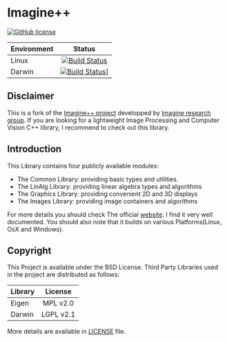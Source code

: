 # Imagine++

[![GitHub license](https://img.shields.io/badge/license-New%20BSD-blue.svg)](https://raw.githubusercontent.com/Ethiy/imagine-pp/master/LICENSE)

| Environment              | Status        |
| ------------------------ |:-------------:|
| Linux                    | [![Build Status](https://travis-ci.org/Ethiy/imagine-pp.svg?branch=master)](https://travis-ci.org/Ethiy/imagine-pp)|
| Darwin                   |[![Build Status](https://travis-ci.org/Ethiy/imagine-pp.svg?branch=master)](https://travis-ci.org/Ethiy/imagine-pp)]|

## Disclaimer

This is a fork of the [Imagine++ project](http://imagine.enpc.fr/~monasse/Imagine++) developped by [Imagine research group](http://imagine.enpc.fr).
If you are looking for a lightweight Image Processing and Computer Vision C++ library, I recommend to check out this library.

## Introduction

This Library contains four publicly available modules:

* The Common Library: providing basic types and utilities.
* The LinAlg Library: providing linear algebra types and algorithms
* The Graphics Library: providing convenient 2D and 3D displays
* The Images Library: providing image containers and algorithms

For more details you should check The official [website](http://imagine.enpc.fr/~monasse/Imagine++/index.html). I find it very well documented. You should also note that it builds on various Platforms(Linux, OsX and Windows).

## Copyright

This Project is available under the BSD License. Third Party Libraries used in the project are distributed as follows:

| Library              | License       |
| -------------------- |:-------------:|
| Eigen                | MPL v2.0 |
| Darwin               |LGPL v2.1 |

More details are available in [LICENSE](https://github.com/Ethiy/imagine-pp/blob/master/LICENSE) file.
